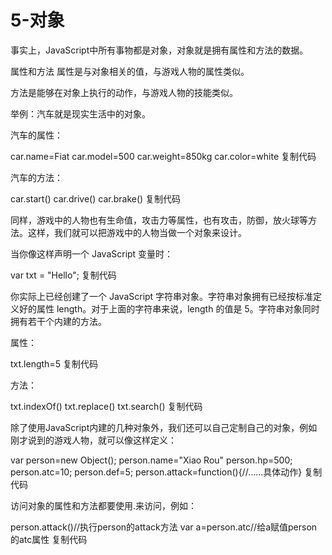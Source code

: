# 5-对象
事实上，JavaScript中所有事物都是对象，对象就是拥有属性和方法的数据。




属性和方法
属性是与对象相关的值，与游戏人物的属性类似。


方法是能够在对象上执行的动作，与游戏人物的技能类似。


举例：汽车就是现实生活中的对象。


汽车的属性：


car.name=Fiat
car.model=500
car.weight=850kg
car.color=white
复制代码

汽车的方法：


car.start()
car.drive()
car.brake()
复制代码

同样，游戏中的人物也有生命值，攻击力等属性，也有攻击，防御，放火球等方法。这样，我们就可以把游戏中的人物当做一个对象来设计。


当你像这样声明一个 JavaScript 变量时：


var txt = "Hello";
复制代码

你实际上已经创建了一个 JavaScript 字符串对象。字符串对象拥有已经按标准定义好的属性 length。对于上面的字符串来说，length 的值是 5。字符串对象同时拥有若干个内建的方法。


属性：


txt.length=5
复制代码

方法：


txt.indexOf()
txt.replace()
txt.search()
复制代码

除了使用JavaScript内建的几种对象外，我们还可以自己定制自己的对象，例如刚才说到的游戏人物，就可以像这样定义：


var person=new Object();
person.name="Xiao Rou"
person.hp=500;
person.atc=10;
person.def=5;
person.attack=function(){//……具体动作}
复制代码

访问对象的属性和方法都要使用.来访问，例如：


person.attack()//执行person的attack方法
var a=person.atc//给a赋值person的atc属性
复制代码
